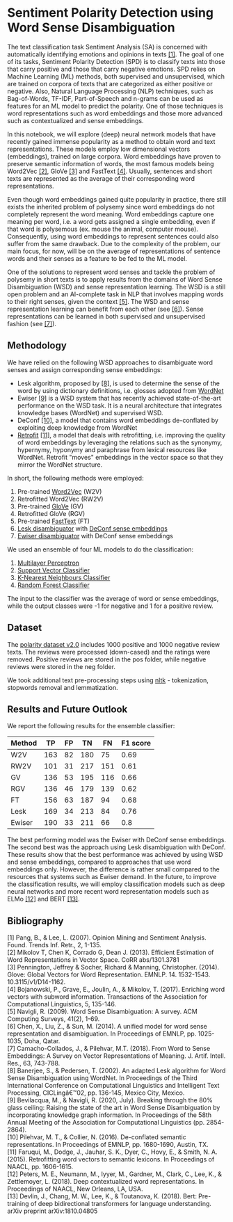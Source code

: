 # Sentiment Polarity Detection using Word Sense Disambiguation

The text classification task Sentiment Analysis (SA) is concerned with automatically identifying emotions and opinions in texts [[1]](#1). The goal of one of its tasks, Sentiment Polarity Detection (SPD) is to classify texts into those that carry positive and those that carry negative emotions. SPD relies on Machine Learning (ML) methods, both supervised and unsupervised, which are trained on corpora of texts that are categorized as either positive or negative. Also, Natural Language Processing (NLP) techniques, such as Bag-of-Words, TF-IDF, Part-of-Speech and n-grams can be used as features for an ML model to predict the polarity. One of those techniques is word representations such as word embeddings and those more advanced such as contextualized and sense embeddings.

In this notebook, we will explore (deep) neural network models that have recently gained immense popularity as a method to obtain word and text representations. These models employ low dimensional vectors (embeddings), trained on large corpora. Word embeddings have proven to preserve semantic information of words, the most famous models being Word2Vec [[2]](#2), GloVe [[3]](#3) and FastText [[4]](#4). Usually, sentences and short texts are represented as the average of their corresponding word representations. 

Even though word embeddings gained quite popularity in practice, there still exists the inherited problem of polysemy since word embeddings do not completely represent the word meaning. Word embeddings capture one meaning per word, i.e. a word gets assigned a single embedding, even if that word is polysemous (ex. mouse the animal, computer mouse). Consequently, using word embeddings to represent sentences could also suffer from the same drawback. Due to the complexity of the problem, our main focus, for now, will be on the average of representations of sentence words and their senses as a feature to be fed to the ML model.

One of the solutions to represent word senses and tackle the problem of polysemy in short texts is to apply results from the domains of Word Sense Disambiguation (WSD) and sense representation learning. The WSD is a still open problem and an AI-complete task in NLP that involves mapping words to their right senses, given the context [[5]](#5). The WSD and sense representation learning can benefit from each other (see [[6]](#6)). Sense representations can be learned in both supervised and unsupervised fashion (see [[7]](#7)). 


## Methodology

We have relied on the following WSD approaches to disambiguate word senses and assign corresponding sense embeddings:
* Lesk algorithm, proposed by [[8]](#8), is used to determine the sense of the word by using dictionary definitions, i.e. glosses adopted from [WordNet](https://wordnet.princeton.edu/)
* Ewiser [[9]](#9) is a WSD system that has recently achieved state-of-the-art performance on the WSD task. It is a neural architecture that integrates knowledge bases (WordNet) and supervised WSD. 
* DeConf [[10]](#10), a model that contains word embeddings de-conflated by exploiting deep knowledge from WordNet
* [Retrofit](https://github.com/mfaruqui/retrofitting) [[11]](#11), a model that deals with retrofitting, i.e. improving the quality of word embeddings by leveraging the relations such as the synonymy, hypernymy, hyponymy and paraphrase from lexical resources like WordNet. Retrofit "moves" embeddings in the vector space so that they mirror the WordNet structure. 

In short, the following methods were employed:
1. Pre-trained [Word2Vec](https://code.google.com/archive/p/word2vec/) (W2V)
2. Retrofitted Word2Vec (RW2V)
3. Pre-trained [GloVe](https://nlp.stanford.edu/projects/glove/) (GV)
4. Retrofitted GloVe (RGV)
5. Pre-trained [FastText](https://fasttext.cc/docs/en/english-vectors.html) (FT)
8. [Lesk disambiguator](http://www.nltk.org/howto/wsd.html#:~:text=Lesk%20Algorithm&text=Given%20an%20ambiguous%20word%20and,from%20nltk) with [DeConf sense embeddings](https://pilehvar.github.io/deconf/)
9. [Ewiser disambiguator](https://github.com/SapienzaNLP/ewiser) with DeConf sense embeddings

We used an ensemble of four ML models to do the classification:
1. [Multilayer Perceptron](https://scikit-learn.org/stable/modules/generated/sklearn.neural_network.MLPClassifier.html)
2. [Support Vector Classifier](https://scikit-learn.org/stable/modules/generated/sklearn.svm.SVC.html)
3. [K-Nearest Neighbours Classifier](https://scikit-learn.org/stable/modules/generated/sklearn.neighbors.KNeighborsClassifier.html)
4. [Random Forest Classifier](https://scikit-learn.org/stable/modules/generated/sklearn.ensemble.RandomForestClassifier.html)

The input to the classifier was the average of word or sense embeddings, while the output classes were -1 for negative and 1 for a positive review. 

## Dataset

The [polarity dataset v2.0](https://www.cs.cornell.edu/people/pabo/movie-review-data/) includes 1000 positive and 1000 negative review texts. The reviews were processed (down-cased) and the ratings were removed. Positive reviews are stored in the pos folder, while negative reviews were stored in the neg folder. 

We took additional text pre-processing steps using [nltk](https://www.nltk.org/) - tokenization, stopwords removal and lemmatization.

## Results and Future Outlook

We report the following results for the ensemble classifier:

|Method|TP|FP|TN|FN|F1 score|
|-|-|-|-|-|-|
|W2V|163|82|180|75|0.69|
|RW2V|101|31|217|151|0.61|
|GV|136|53|195|116|0.66|
|RGV|136|46|179|139|0.62|
|FT|156|63|187|94|0.68|
|Lesk|169|34|213|84|0.76|
|Ewiser|190|33|211|66|0.8|

The best performing model was the Ewiser with DeConf sense embeddings. The second best was the approach using Lesk disambiguation with DeConf. These results show that the best performance was achieved by using WSD and sense embeddings, compared to approaches that use word embeddings only. However, the difference is rather small compared to the resources that systems such as Ewiser demand. In the future, to improve the classification results, we will employ classification models such as deep neural networks and more recent word representation models such as ELMo [[12]](#12) and BERT [[13]](#13).

## Bibliography

<a id="1">[1]</a> Pang, B., & Lee, L. (2007). Opinion Mining and Sentiment Analysis. Found. Trends Inf. Retr., 2, 1-135.<br>
<a id="2">[2]</a> Mikolov T, Chen K, Corrado G, Dean J. (2013). Efficient Estimation of Word Representations in Vector Space. CoRR abs/1301.3781<br>
<a id="3">[3]</a> Pennington, Jeffrey & Socher, Richard & Manning, Christopher. (2014). Glove: Global Vectors for Word Representation. EMNLP. 14. 1532-1543. 10.3115/v1/D14-1162.<br>
<a id="4">[4]</a> Bojanowski, P., Grave, E., Joulin, A., & Mikolov, T. (2017). Enriching word vectors with subword information. Transactions of the Association for Computational Linguistics, 5, 135-146.<br>
<a id="5">[5]</a> Navigli, R. (2009). Word Sense Disambiguation: A survey. ACM Computing Surveys, 41(2), 1-69.<br>
<a id="6">[6]</a> Chen, X., Liu, Z., & Sun, M. (2014). A unified model for word sense representation and disambiguation. In Proceedings of EMNLP, pp. 1025-1035, Doha, Qatar.<br>
<a id="7">[7]</a> Camacho-Collados, J., & Pilehvar, M.T. (2018). From Word to Sense Embeddings: A Survey on Vector Representations of Meaning. J. Artif. Intell. Res., 63, 743-788.<br>
<a id="8">[8]</a> Banerjee, S., & Pedersen, T. (2002). An adapted Lesk algorithm for Word Sense Disambiguation using WordNet. In Proceedings of the Third International Conference on Computational Linguistics and Intelligent Text Processing, CICLingâ€™02, pp. 136-145, Mexico City, Mexico.<br>
<a id="9">[9]</a> Bevilacqua, M., & Navigli, R. (2020, July). Breaking through the 80% glass ceiling: Raising the state of the art in Word Sense Disambiguation by incorporating knowledge graph information. In Proceedings of the 58th Annual Meeting of the Association for Computational Linguistics (pp. 2854-2864).<br>
<a id="10">[10]</a> Pilehvar, M. T., & Collier, N. (2016). De-conflated semantic representations. In Proceedings of EMNLP, pp. 1680-1690, Austin, TX.<br>
<a id="11">[11]</a> Faruqui, M., Dodge, J., Jauhar, S. K., Dyer, C., Hovy, E., & Smith, N. A. (2015). Retrofitting word vectors to semantic lexicons. In Proceedings of NAACL, pp. 1606-1615.<br>
<a id="12">[12]</a> Peters, M. E., Neumann, M., Iyyer, M., Gardner, M., Clark, C., Lee, K., & Zettlemoyer, L. (2018). Deep contextualized word representations. In Proceedings of NAACL, New Orleans, LA, USA.<br>
<a id="13">[13]</a> Devlin, J., Chang, M. W., Lee, K., & Toutanova, K. (2018). Bert: Pre-training of deep bidirectional transformers for language understanding. arXiv preprint arXiv:1810.04805<br>